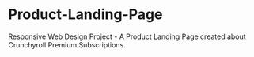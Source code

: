 # Product-Landing-Page
Responsive Web Design Project - A Product Landing Page created about Crunchyroll Premium Subscriptions.
